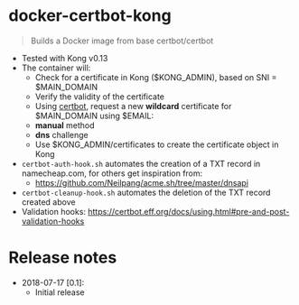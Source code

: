 # docker-certbot-kong
> Builds a Docker image from base certbot/certbot

- Tested with Kong v0.13
- The container will:
    - Check for a certificate in Kong ($KONG_ADMIN), based on SNI = $MAIN_DOMAIN
    - Verify the validity of the certificate
    - Using [certbot](https://certbot.eff.org/docs/using.html#manual), request a new **wildcard** certificate for $MAIN_DOMAIN using $EMAIL:
	- **manual** method
	- **dns** challenge
    - Use $KONG_ADMIN/certificates to create the certificate object in Kong
- `certbot-auth-hook.sh` automates the creation of a TXT record in namecheap.com, for others get inspiration from:
    - https://github.com/Neilpang/acme.sh/tree/master/dnsapi
- `certbot-cleanup-hook.sh` automates the deletion of the TXT record created above
- Validation hooks: https://certbot.eff.org/docs/using.html#pre-and-post-validation-hooks


# Release notes
- 2018-07-17 [0.1]:
    - Initial release
